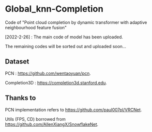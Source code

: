 # Global_knn-Completion
Code of "Point cloud completion by dynamic transformer with adaptive neighbourhood feature fusion"

[2022-2-26] : The main code of model has been uploaded. 

The remaining codes will be sorted out and uploaded soon...

## Dataset
PCN : https://github.com/wentaoyuan/pcn.

Completion3D : https://completion3d.stanford.edu.

## Thanks to
PCN implementation refers to https://github.com/paul007pl/VRCNet.

Utils (FPS, CD) borrowed from https://github.com/AllenXiangX/SnowflakeNet.

